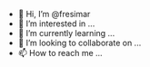 - 👋 Hi, I’m @fresimar
- 👀 I’m interested in ...
- 🌱 I’m currently learning ...
- 💞️ I’m looking to collaborate on ...
- 📫 How to reach me ...

<!---
fresimar/fresimar is a ✨ special ✨ repository because its `README.md` (this file) appears on your GitHub profile.
You can click the Preview link to take a look at your changes.
--->
